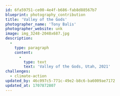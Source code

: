 ```yaml
---
id: 6fa59751-ce00-4e4f-b686-fab8d88567b7
blueprint: photography_contribution
title: 'Valley of the Gods'
photographer_name: 'Tony Balis'
photographer_website: unk
image: img_3248-2048x687.jpg
description:
  -
    type: paragraph
    content:
      -
        type: text
        text: 'Valley of the Gods, Utah, 2021'
challenges:
  - climate-action
updated_by: 46c097c5-771c-49e2-b8c6-ba6009ae7172
updated_at: 1707872807
---
```

